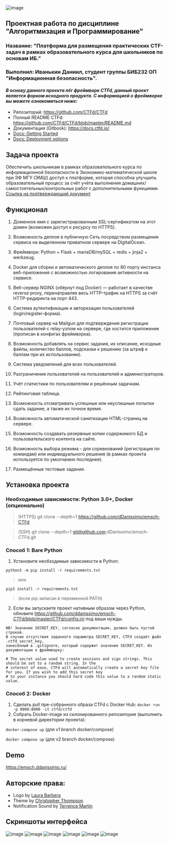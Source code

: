 ![image](https://github.com/dDanissimo/emsch-CTFd/assets/56019205/db217886-746f-4da7-8ec9-56c74854ee67)

## Проектная работа по дисциплине "Алгоритмизация и Программирование"
### Название: "Платформа для размещения практических CTF-задач в рамках образовательного курса для школьников по основам ИБ."
### Выполнил: Иванькин Даниил, студент группы БИБ232 ОП "Информационная безопасность".

#### _В основу данного проекта лёг фреймворк CTFd, данный проект является форком исходного продукта. С информацией о фреймворке вы можете ознакомиться ниже:_

* Репозиторий: https://github.com/CTFd/CTFd
* Полный README CTFd: https://github.com/CTFd/CTFd/blob/master/README.md
* Документация (Gitbook): https://docs.ctfd.io/
* [Docs: Getting Started](https://docs.ctfd.io/tutorials/getting-started/)
* [Docs: Deployment options](https://docs.ctfd.io/docs/deployment/installation)

## Задача проекта
Обеспечить школьникам в рамках образовательного курса по информационной безопасности в Экономико-математической школе при ЭФ МГУ (ЭМШ) доступ к платформе, которая способна улучшить образовательный процесс за счёт учёта выполнения домашних/самостоятельных/контрольных работ с дополнительными функциями.
[Ссылка на подтверждающий документ](https://github.com/dDanissimo/emsch-CTFd/files/13722909/2.pdf)


## Функционал

1. Доменное имя с зарегистрированным SSL-сертификатом на этот домен (возможен доступ к ресурсу по HTTPS).

2. Возможность деплоя в публичную Сеть посредством размещения сервиса на выделенном приватном сервере на DIgitalOcean.

3. Фреймворк: Python + Flask + mariaDB/mySQL + redis + jinja2 + werkzeug.

4. Docker для сборки и автоматического деплоя по 80 порту инстанса веб-приложения с возможностью логирования активности на сервисе.

5. Веб-сервер NGINX (обёрнут под Docker) — работает в качестве reverse proxy, перенаправляя весь HTTP-трафик на HTTPS за счёт HTTP-редиректа на порт 443.

6. Система аутентификации и авторизации пользователей (login/register-форма).

7. Почтовый сервер на Mailgun для подтверждения регистрации пользователей с relay-узлом на сервере, где хостится приложение (прописан в конфигах фреймворка).

8. Возможность добавлять на сервис задания, их описание, исходные файлы, количество баллов, подсказки к решению (за штраф к баллам при их использовании).

9. Система уведомлений для всех пользователей.

10. Разграничение пользователей на пользователей и администраторов.

11. Учёт статистики по пользователям и решённым задачкам.

12. Рейтинговая таблица.

13. Возможность отсматривать успешные или неуспешные попытки сдать задание, а также их точное время.

14. Возможность автоматической санитизации HTML-страниц на сервере.

15. Возможность создавать резервные копии содержимого БД и пользовательского контента на сайте.

16. Возможность выбора режима - для соревнований (регистрация по командам) или индивидуального решения (в рамках проекта используется по умолчанию последнее).

17. Размещённые тестовые задания.

## Установка проекта
### Необходимые зависимости: Python 3.0+, Docker (опционально)

> (HTTPS) git clone --depth=1 https://github.com/dDanissimo/emsch-CTFd

> (SSH) git clone --depth=1 git@github.com:dDanissimo/emsch-CTFd.git

### Способ 1: Bare Python
1. Установите необходимые зависимости в Python:
```
python3 -m pip install -r requirements.txt
```
> или

```pip3 install -r requirements.txt```

> (если pip записан в переменной PATH)


2. Если вы запускаете проект нативным образом через Python, обновите https://github.com/ddanissimo/emsch-CTFd/blob/master/CTFd/config.ini под ваши нужды.
```
NB! Значение SECRET_KEY, согласно документации, должно быть пустой строкой.
В случае отсутствия заданного параметра SECRET_KEY, CTFd создаёт файл .ctfd_secret_key,
занесённый в .gitignore, который содержит значение SECRET_KEY. Из документации к фреймворку:

# The secret value used to create sessions and sign strings. This should be set to a random string. In the
# interest of ease, CTFd will automatically create a secret key file for you. If you wish to add this secret key
# to your instance you should hard code this value to a random static value.
```
### Способ 2: Docker
1. Сделать pull пре-собранного образа CTFd с Docker Hub:
```docker run -p 8000:8000 -it ctfd/ctfd```
2. Собрать Docker-image из склонированного репозитория (выполнить в корневой директории проекта):

```docker-compose up``` (для v1 branch docker/compose)

```docker compose up``` (для v2 branch docker/compose)

## Demo

https://emsch.ddanissimo.ru/

## Авторские права:

- Logo by [Laura Barbera](http://www.laurabb.com/)
- Theme by [Christopher Thompson](https://github.com/breadchris)
- Notification Sound by [Terrence Martin](https://soundcloud.com/tj-martin-composer)

## Скриншоты интерфейса
![image](https://github.com/dDanissimo/emsch-CTFd/assets/56019205/5043b06b-269d-49a2-a642-5cc60ce8a84f)
![image](https://github.com/dDanissimo/emsch-CTFd/assets/56019205/57e2849b-e9fe-4e1d-a610-fcf6b4395c3e)
![image](https://github.com/dDanissimo/emsch-CTFd/assets/56019205/21571447-462e-4487-8b4b-dddc8af45d20)
![image](https://github.com/dDanissimo/emsch-CTFd/assets/56019205/7f55f50c-dced-46f6-9d1c-e604cfecd97d)
![image](https://github.com/dDanissimo/emsch-CTFd/assets/56019205/65e76c95-e0b0-432e-9dc4-869ff959f9d7)
![image](https://github.com/dDanissimo/emsch-CTFd/assets/56019205/42e7ffa5-1158-4f4e-af04-f635d08bb2ad)
